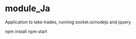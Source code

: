 # module_Ja

Application to take trades, running socket.io/nodejs and jquery

npm install
npm start
